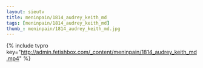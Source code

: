 ```yaml
--- 
layout: sieutv
title: meninpain/1814_audrey_keith_md
tags: [meninpain/1814_audrey_keith_md]
thumb_: meninpain/1814_audrey_keith_md.jpg
---
```

{% include tvpro key="http://admin.fetishbox.com/_content/meninpain/1814_audrey_keith_md.mp4" %} 
